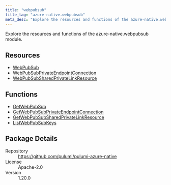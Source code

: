 ```yaml
---
title: "webpubsub"
title_tag: "azure-native.webpubsub"
meta_desc: "Explore the resources and functions of the azure-native.webpubsub module."
---
```


<!-- WARNING: this file was generated by Pulumi Docs Generator. -->
<!-- Do not edit by hand unless you're certain you know what you are doing! -->

Explore the resources and functions of the azure-native.webpubsub module.

<h2 id="resources">Resources</h2>
<ul class="api">
    <li><a href="webpubsub" title="WebPubSub"><span class="symbol resource"></span>WebPubSub</a></li>
    <li><a href="webpubsubprivateendpointconnection" title="WebPubSubPrivateEndpointConnection"><span class="symbol resource"></span>WebPubSubPrivateEndpointConnection</a></li>
    <li><a href="webpubsubsharedprivatelinkresource" title="WebPubSubSharedPrivateLinkResource"><span class="symbol resource"></span>WebPubSubSharedPrivateLinkResource</a></li>
</ul>

<h2 id="functions">Functions</h2>
<ul class="api">
    <li><a href="getwebpubsub" title="GetWebPubSub"><span class="symbol function"></span>GetWebPubSub</a></li>
    <li><a href="getwebpubsubprivateendpointconnection" title="GetWebPubSubPrivateEndpointConnection"><span class="symbol function"></span>GetWebPubSubPrivateEndpointConnection</a></li>
    <li><a href="getwebpubsubsharedprivatelinkresource" title="GetWebPubSubSharedPrivateLinkResource"><span class="symbol function"></span>GetWebPubSubSharedPrivateLinkResource</a></li>
    <li><a href="listwebpubsubkeys" title="ListWebPubSubKeys"><span class="symbol function"></span>ListWebPubSubKeys</a></li>
</ul>

<h2 id="package-details">Package Details</h2>
<dl class="package-details">
	<dt>Repository</dt>
	<dd><a href="https://github.com/pulumi/pulumi-azure-native">https://github.com/pulumi/pulumi-azure-native</a></dd>
	<dt>License</dt>
	<dd>Apache-2.0</dd>
	<dt>Version</dt>
	<dd>1.20.0</dd>
</dl>


